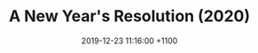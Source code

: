 ﻿---
layout: post
title: "A New Year's Resolution (2020)"
date: 2019-12-23 11:16:00 +1100
categories: General.
description: ""
---

